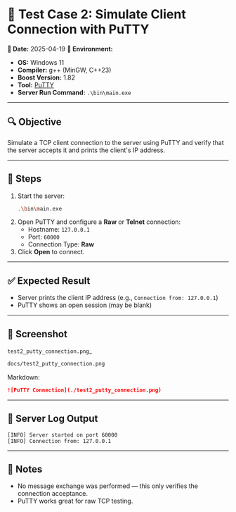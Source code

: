 # 🧪 Test Case 2: Simulate Client Connection with PuTTY

**📅 Date:** 2025-04-19 
**🧰 Environment:**
- **OS:** Windows 11
- **Compiler:** g++ (MinGW, C++23)
- **Boost Version:** 1.82
- **Tool:** [PuTTY](https://www.putty.org/)
- **Server Run Command:** `.\bin\main.exe`

---

## 🔍 Objective  
Simulate a TCP client connection to the server using PuTTY and verify that the server accepts it and prints the client's IP address.

---

## 🧵 Steps  
1. Start the server:  
   ```bash
   .\bin\main.exe
   ```
2. Open PuTTY and configure a **Raw** or **Telnet** connection:
   - Hostname: `127.0.0.1`
   - Port: `60000`
   - Connection Type: **Raw**
3. Click **Open** to connect.

---

## ✅ Expected Result  
- Server prints the client IP address (e.g., `Connection from: 127.0.0.1`)
- PuTTY shows an open session (may be blank)

---

## 📸 Screenshot  
`test2_putty_connection.png`_  
```bash
docs/test2_putty_connection.png
```

Markdown:
```markdown
![PuTTY Connection](./test2_putty_connection.png)
```

---

## 🧾 Server Log Output  
```
[INFO] Server started on port 60000
[INFO] Connection from: 127.0.0.1
```

---

## 🧠 Notes  
- No message exchange was performed — this only verifies the connection acceptance.
- PuTTY works great for raw TCP testing.

